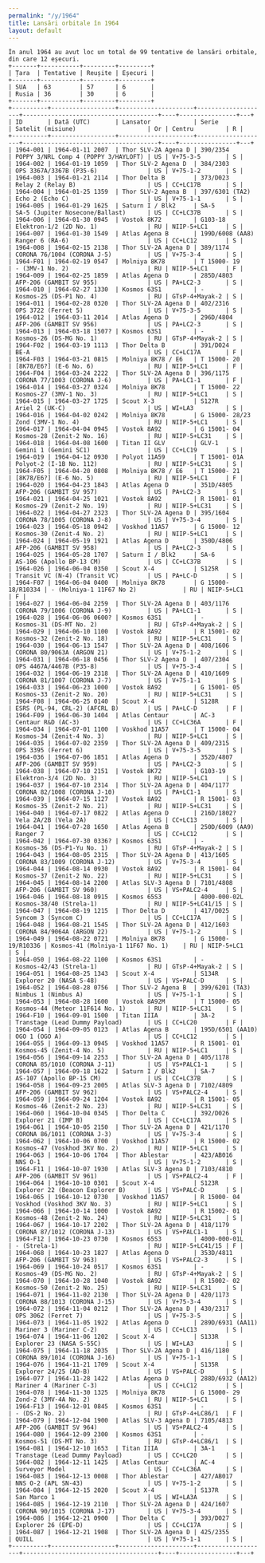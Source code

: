 ```yaml
---
permalink: "/y/1964"
title: Lansări orbitale în 1964
layout: default
---
```


    În anul 1964 au avut loc un total de 99 tentative de lansări orbitale, din care 12 eșecuri.
    +-------+-----------+---------+---------+
    | Țara  | Tentative | Reușite | Eșecuri |
    +-------+-----------+---------+---------+
    | SUA   | 63        | 57      | 6       |
    | Rusia | 36        | 30      | 6       |
    +-------+-----------+---------+---------+
    +----------+------------------+---------------------+--------------------+--------------------------------------+----+----------------+---+
    | ID       | Dată (UTC)       | Lansator            | Serie              | Satelit (misiune)                    | Or | Centru         | R |
    +----------+------------------+---------------------+--------------------+--------------------------------------+----+----------------+---+
    | 1964-001 | 1964-01-11 2007  | Thor SLV-2A Agena D | 390/2354           | POPPY 3/NRL Comp 4 (POPPY 3/HAYLOFT) | US | V+75-3-5       | S |
    | 1964-002 | 1964-01-19 1059  | Thor SLV-2 Agena D  | 384/2303           | OPS 3367A/3367B (P35-6)              | US | V+75-1-2       | S |
    | 1964-003 | 1964-01-21 2114  | Thor Delta B        | 373/D023           | Relay 2 (Relay B)                    | US | CC+LC17B       | S |
    | 1964-004 | 1964-01-25 1359  | Thor SLV-2 Agena B  | 397/6301 (TA2)     | Echo 2 (Echo C)                      | US | V+75-1-1       | S |
    | 1964-005 | 1964-01-29 1625  | Saturn I / Blk2     | SA-5               | SA-5 (Jupiter Nosecone/Ballast)      | US | CC+LC37B       | S |
    | 1964-006 | 1964-01-30 0945  | Vostok 8K72         | G103-18            | Elektron-1/2 (2D No. 1)              | RU | NIIP-5+LC1     | S |
    | 1964-007 | 1964-01-30 1549  | Atlas Agena B       | 199D/6008 (AA8)    | Ranger 6 (RA-6)                      | US | CC+LC12        | S |
    | 1964-008 | 1964-02-15 2138  | Thor SLV-2A Agena D | 389/1174           | CORONA 76/1004 (CORONA J-5)          | US | V+75-3-4       | S |
    | 1964-F01 | 1964-02-19 0547  | Molniya 8K78        | T 15000- 19        | - (3MV-1 No. 2)                      | RU | NIIP-5+LC1     | F |
    | 1964-009 | 1964-02-25 1859  | Atlas Agena D       | 285D/4803          | AFP-206 (GAMBIT SV 955)              | US | PA+LC2-3       | S |
    | 1964-010 | 1964-02-27 1330  | Kosmos 63S1         | -                  | Kosmos-25 (DS-P1 No. 4)              | RU | GTsP-4+Mayak-2 | S |
    | 1964-011 | 1964-02-28 0320  | Thor SLV-2A Agena D | 402/2316           | OPS 3722 (Ferret 5)                  | US | V+75-3-5       | S |
    | 1964-012 | 1964-03-11 2014  | Atlas Agena D       | 296D/4804          | AFP-206 (GAMBIT SV 956)              | US | PA+LC2-3       | S |
    | 1964-013 | 1964-03-18 1507? | Kosmos 63S1         | -                  | Kosmos-26 (DS-MG No. 1)              | RU | GTsP-4+Mayak-2 | S |
    | 1964-F02 | 1964-03-19 1113  | Thor Delta B        | 391/D024           | BE-A                                 | US | CC+LC17A       | F |
    | 1964-F03 | 1964-03-21 0815  | Molniya 8K78 / E6   | T 15000- 20        | [8K78/E6?] (E-6 No. 6)               | RU | NIIP-5+LC1     | F |
    | 1964-F04 | 1964-03-24 2222  | Thor SLV-2A Agena D | 396/1175           | CORONA 77/1003 (CORONA J-6)          | US | PA+LC1-1       | F |
    | 1964-014 | 1964-03-27 0324  | Molniya 8K78        | T 15000- 22        | Kosmos-27 (3MV-1 No. 3)              | RU | NIIP-5+LC1     | S |
    | 1964-015 | 1964-03-27 1725  | Scout X-3           | S127R              | Ariel 2 (UK-C)                       | US | WI+LA3         | S |
    | 1964-016 | 1964-04-02 0242  | Molniya 8K78        | G 15000- 28/23     | Zond (3MV-1 No. 4)                   | RU | NIIP-5+LC1     | S |
    | 1964-017 | 1964-04-04 0945  | Vostok 8A92         | G 15001- 04        | Kosmos-28 (Zenit-2 No. 16)           | RU | NIIP-5+LC31    | S |
    | 1964-018 | 1964-04-08 1600  | Titan II GLV        | GLV-1              | Gemini 1 (Gemini SC1)                | US | CC+LC19        | S |
    | 1964-019 | 1964-04-12 0930  | Polyot 11A59        | T 15001- 01A       | Polyot-2 (I-1B No. 112)              | RU | NIIP-5+LC31    | S |
    | 1964-F05 | 1964-04-20 0808  | Molniya 8K78 / E6   | T 15000- 21        | [8K78/E6?] (E-6 No. 5)               | RU | NIIP-5+LC1     | F |
    | 1964-020 | 1964-04-23 1843  | Atlas Agena D       | 351D/4805          | AFP-206 (GAMBIT SV 957)              | US | PA+LC2-3       | S |
    | 1964-021 | 1964-04-25 1021  | Vostok 8A92         | R 15001- 01        | Kosmos-29 (Zenit-2 No. 19)           | RU | NIIP-5+LC31    | S |
    | 1964-022 | 1964-04-27 2323  | Thor SLV-2A Agena D | 395/1604           | CORONA 78/1005 (CORONA J-8)          | US | V+75-3-4       | S |
    | 1964-023 | 1964-05-18 0942  | Voskhod 11A57       | G 15000- 12        | Kosmos-30 (Zenit-4 No. 2)            | RU | NIIP-5+LC1     | S |
    | 1964-024 | 1964-05-19 1921  | Atlas Agena D       | 350D/4806          | AFP-206 (GAMBIT SV 958)              | US | PA+LC2-3       | S |
    | 1964-025 | 1964-05-28 1707  | Saturn I / Blk2     | SA-6               | AS-106 (Apollo BP-13 CM)             | US | CC+LC37B       | S |
    | 1964-026 | 1964-06-04 0350  | Scout X-4           | S125R              | Transit VC (N-4) (Transit VC)        | US | PA+LC-D        | S |
    | 1964-F07 | 1964-06-04 0400  | Molniya 8K78        | G 15000- 18/R10334 | - (Molniya-1 11F67 No 2)             | RU | NIIP-5+LC1     | F |
    | 1964-027 | 1964-06-04 2259  | Thor SLV-2A Agena D | 403/1176           | CORONA 79/1006 (CORONA J-9)          | US | PA+LC1-1       | S |
    | 1964-028 | 1964-06-06 0600? | Kosmos 63S1         | -                  | Kosmos-31 (DS-MT No. 2)              | RU | GTsP-4+Mayak-2 | S |
    | 1964-029 | 1964-06-10 1100  | Vostok 8A92         | R 15001- 02        | Kosmos-32 (Zenit-2 No. 18)           | RU | NIIP-5+LC31    | S |
    | 1964-030 | 1964-06-13 1547  | Thor SLV-2A Agena D | 408/1606           | CORONA 80/9063A (ARGON 21)           | US | V+75-1-2       | S |
    | 1964-031 | 1964-06-18 0456  | Thor SLV-2 Agena D  | 407/2304           | OPS 4467A/4467B (P35-8)              | US | V+75-3-4       | S |
    | 1964-032 | 1964-06-19 2318  | Thor SLV-2A Agena D | 410/1609           | CORONA 81/1007 (CORONA J-7)          | US | V+75-1-1       | S |
    | 1964-033 | 1964-06-23 1000  | Vostok 8A92         | G 15001- 05        | Kosmos-33 (Zenit-2 No. 20)           | RU | NIIP-5+LC31    | S |
    | 1964-F08 | 1964-06-25 0140  | Scout X-4           | S128R              | ESRS (PL-94, CRL-2) (AFCRL B)        | US | PA+LC-D        | F |
    | 1964-F09 | 1964-06-30 1404  | Atlas Centaur       | AC-3               | Centaur R&D (AC-3)                   | US | CC+LC36A       | F |
    | 1964-034 | 1964-07-01 1100  | Voskhod 11A57       | T 15000- 04        | Kosmos-34 (Zenit-4 No. 3)            | RU | NIIP-5+LC1     | S |
    | 1964-035 | 1964-07-02 2359  | Thor SLV-2A Agena D | 409/2315           | OPS 3395 (Ferret 6)                  | US | V+75-3-5       | S |
    | 1964-036 | 1964-07-06 1851  | Atlas Agena D       | 352D/4807          | AFP-206 (GAMBIT SV 959)              | US | PA+LC2-3       | S |
    | 1964-038 | 1964-07-10 2151  | Vostok 8K72         | G103-19            | Elektron-3/4 (2D No. 3)              | RU | NIIP-5+LC1     | S |
    | 1964-037 | 1964-07-10 2314  | Thor SLV-2A Agena D | 404/1177           | CORONA 82/1008 (CORONA J-10)         | US | PA+LC1-1       | S |
    | 1964-039 | 1964-07-15 1127  | Vostok 8A92         | R 15001- 03        | Kosmos-35 (Zenit-2 No. 21)           | RU | NIIP-5+LC31    | S |
    | 1964-040 | 1964-07-17 0822  | Atlas Agena D       | 216D/1802?         | Vela 2A/2B (Vela 2A)                 | US | CC+LC13        | S |
    | 1964-041 | 1964-07-28 1650  | Atlas Agena B       | 250D/6009 (AA9)    | Ranger 7                             | US | CC+LC12        | S |
    | 1964-042 | 1964-07-30 0336? | Kosmos 63S1         | -                  | Kosmos-36 (DS-P1-Yu No. 1)           | RU | GTsP-4+Mayak-2 | S |
    | 1964-043 | 1964-08-05 2315  | Thor SLV-2A Agena D | 413/1605           | CORONA 83/1009 (CORONA J-12)         | US | V+75-3-4       | S |
    | 1964-044 | 1964-08-14 0930  | Vostok 8A92         | R 15001- 04        | Kosmos-37 (Zenit-2 No. 22)           | RU | NIIP-5+LC31    | S |
    | 1964-045 | 1964-08-14 2200  | Atlas SLV-3 Agena D | 7101/4808          | AFP-206 (GAMBIT SV 960)              | US | VS+PALC2-4     | S |
    | 1964-046 | 1964-08-18 0915  | Kosmos 65S3         | 4000-000-02L       | Kosmos-38/40 (Strela-1)              | RU | NIIP-5+LC41/15 | S |
    | 1964-047 | 1964-08-19 1215  | Thor Delta D        | 417/D025           | Syncom 3 (Syncom C)                  | US | CC+LC17A       | S |
    | 1964-048 | 1964-08-21 1545  | Thor SLV-2A Agena D | 412/1603           | CORONA 84/9064A (ARGON 22)           | US | V+75-1-2       | S |
    | 1964-049 | 1964-08-22 0721  | Molniya 8K78        | G 15000- 19/R10336 | Kosmos-41 (Molniya-1 11F67 No. 1)    | RU | NIIP-5+LC1     | S |
    | 1964-050 | 1964-08-22 1100  | Kosmos 63S1         | -                  | Kosmos-42/43 (Strela-1)              | RU | GTsP-4+Mayak-2 | S |
    | 1964-051 | 1964-08-25 1343  | Scout X-4           | S134R              | Explorer 20 (NASA S-48)              | US | VS+PALC-D      | S |
    | 1964-052 | 1964-08-28 0756  | Thor SLV-2 Agena B  | 399/6201 (TA3)     | Nimbus 1 (Nimbus A)                  | US | V+75-1-1       | S |
    | 1964-053 | 1964-08-28 1600  | Vostok 8A92M        | T 15000- 05        | Kosmos-44 (Meteor 11F614 No. 1)      | RU | NIIP-5+LC31    | S |
    | 1964-F10 | 1964-09-01 1500  | Titan IIIA          | 3A-2               | Transtage (Lead Dummy Payload)       | US | CC+LC20        | F |
    | 1964-054 | 1964-09-05 0123  | Atlas Agena B       | 195D/6501 (AA10)   | OGO 1 (OGO A)                        | US | CC+LC12        | S |
    | 1964-055 | 1964-09-13 0945  | Voskhod 11A57       | R 15001- 01        | Kosmos-45 (Zenit-4 No. 5)            | RU | NIIP-5+LC1     | S |
    | 1964-056 | 1964-09-14 2253  | Thor SLV-2A Agena D | 405/1178           | CORONA 85/1010 (CORONA J-11)         | US | VS+PALC1-1     | S |
    | 1964-057 | 1964-09-18 1622  | Saturn I / Blk2     | SA-7               | AS-107 (Apollo BP-15 CM)             | US | CC+LC37B       | S |
    | 1964-058 | 1964-09-23 2005  | Atlas SLV-3 Agena D | 7102/4809          | AFP-206 (GAMBIT SV 962)              | US | VS+PALC2-4     | S |
    | 1964-059 | 1964-09-24 1204  | Vostok 8A92         | R 15001- 05        | Kosmos-46 (Zenit-2 No. 23)           | RU | NIIP-5+LC31    | S |
    | 1964-060 | 1964-10-04 0345  | Thor Delta C        | 392/D026           | Explorer 21 (IMP B)                  | US | CC+LC17A       | S |
    | 1964-061 | 1964-10-05 2150  | Thor SLV-2A Agena D | 421/1170           | CORONA 86/1011 (CORONA J-3)          | US | V+75-3-4       | S |
    | 1964-062 | 1964-10-06 0700  | Voskhod 11A57       | R 15000- 02        | Kosmos-47 (Voskhod 3KV No. 2)        | RU | NIIP-5+LC1     | S |
    | 1964-063 | 1964-10-06 1704  | Thor Ablestar       | 423/AB016          | NNS O-1                              | US | V+75-1-2       | S |
    | 1964-F11 | 1964-10-07 1930  | Atlas SLV-3 Agena D | 7103/4810          | AFP-206 (GAMBIT SV 961)              | US | VS+PALC2-4     | F |
    | 1964-064 | 1964-10-10 0301  | Scout X-4           | S123R              | Explorer 22 (Beacon Explorer B)      | US | VS+PALC-D      | S |
    | 1964-065 | 1964-10-12 0730  | Voskhod 11A57       | R 15000- 04        | Voskhod (Voskhod 3KV No. 3)          | RU | NIIP-5+LC1     | S |
    | 1964-066 | 1964-10-14 1000  | Vostok 8A92         | R 15002- 01        | Kosmos-48 (Zenit-2 No. 24)           | RU | NIIP-5+LC31    | S |
    | 1964-067 | 1964-10-17 2202  | Thor SLV-2A Agena D | 418/1179           | CORONA 87/1012 (CORONA J-13)         | US | VS+PALC1-1     | S |
    | 1964-F12 | 1964-10-23 0730  | Kosmos 65S3         | 4000-000-01L       | - (Strela-1)                         | RU | NIIP-5+LC41/15 | F |
    | 1964-068 | 1964-10-23 1827  | Atlas Agena D       | 353D/4811          | AFP-206 (GAMBIT SV 963)              | US | VS+PALC2-3     | S |
    | 1964-069 | 1964-10-24 0517  | Kosmos 63S1         | -                  | Kosmos-49 (DS-MG No. 2)              | RU | GTsP-4+Mayak-2 | S |
    | 1964-070 | 1964-10-28 1040  | Vostok 8A92         | R 15002- 02        | Kosmos-50 (Zenit-2 No. 25)           | RU | NIIP-5+LC31    | S |
    | 1964-071 | 1964-11-02 2130  | Thor SLV-2A Agena D | 420/1173           | CORONA 88/1013 (CORONA J-15)         | US | V+75-3-4       | S |
    | 1964-072 | 1964-11-04 0212  | Thor SLV-2A Agena D | 430/2317           | OPS 3062 (Ferret 7)                  | US | V+75-3-5       | S |
    | 1964-073 | 1964-11-05 1922  | Atlas Agena D       | 289D/6931 (AA11)   | Mariner 3 (Mariner C-2)              | US | CC+LC13        | S |
    | 1964-074 | 1964-11-06 1202  | Scout X-4           | S133R              | Explorer 23 (NASA S-55C)             | US | WI+LA3         | S |
    | 1964-075 | 1964-11-18 2035  | Thor SLV-2A Agena D | 416/1180           | CORONA 89/1014 (CORONA J-16)         | US | V+75-1-1       | S |
    | 1964-076 | 1964-11-21 1709  | Scout X-4           | S135R              | Explorer 24/25 (AD-B)                | US | VS+PALC-D      | S |
    | 1964-077 | 1964-11-28 1422  | Atlas Agena D       | 288D/6932 (AA12)   | Mariner 4 (Mariner C-3)              | US | CC+LC12        | S |
    | 1964-078 | 1964-11-30 1325  | Molniya 8K78        | G 15000- 29        | Zond-2 (3MV-4A No. 2)                | RU | NIIP-5+LC1     | S |
    | 1964-F13 | 1964-12-01 0845  | Kosmos 63S1         | -                  | - (DS-2 No. 2)                       | RU | GTsP-4+LC86/1  | F |
    | 1964-079 | 1964-12-04 1900  | Atlas SLV-3 Agena D | 7105/4813          | AFP-206 (GAMBIT SV 964)              | US | VS+PALC2-4     | S |
    | 1964-080 | 1964-12-09 2300  | Kosmos 63S1         | -                  | Kosmos-51 (DS-MT No. 3)              | RU | GTsP-4+LC86/1  | S |
    | 1964-081 | 1964-12-10 1653  | Titan IIIA          | 3A-1               | Transtage (Lead Dummy Payload)       | US | CC+LC20        | S |
    | 1964-082 | 1964-12-11 1425  | Atlas Centaur       | AC-4               | Surveyor Model                       | US | CC+LC36A       | S |
    | 1964-083 | 1964-12-13 0008  | Thor Ablestar       | 427/AB017          | NNS O-2 (APL SN-43)                  | US | V+75-1-2       | S |
    | 1964-084 | 1964-12-15 2020  | Scout X-4           | S137R              | San Marco 1                          | US | WI+LA3A        | S |
    | 1964-085 | 1964-12-19 2110  | Thor SLV-2A Agena D | 424/1607           | CORONA 90/1015 (CORONA J-17)         | US | V+75-3-4       | S |
    | 1964-086 | 1964-12-21 0900  | Thor Delta C        | 393/D027           | Explorer 26 (EPE-D)                  | US | CC+LC17A       | S |
    | 1964-087 | 1964-12-21 1908  | Thor SLV-2A Agena D | 425/2355           | QUILL                                | US | V+75-1-1       | S |
    +----------+------------------+---------------------+--------------------+--------------------------------------+----+----------------+---+

